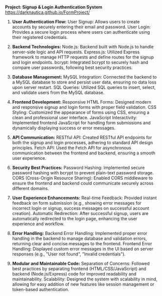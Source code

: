 **Project: Signup & Login Authentication System**
https://darknautica.github.io/FormProject/

1. **User Authentication Flow:**
User Signup: Allows users to create accounts by securely entering their email and password.
User Login: Provides a secure login process where users can authenticate using their registered credentials.

2. **Backend Technologies:**
Node.js: Backend built with Node.js to handle server-side logic and API requests.
Express.js: Utilized Express framework to manage HTTP requests and define routes for the signup and login endpoints.
bcrypt: Integrated bcrypt to securely hash and compare user passwords, following best security practices.

3. **Database Management:**
MySQL Integration: Connected the backend to a MySQL database to store and persist user data, ensuring no data loss upon server restart.
SQL Queries: Utilized SQL queries to insert, select, and validate users from the MySQL database.

4. **Frontend Development:**
Responsive HTML Forms: Designed modern and responsive signup and login forms with proper field validation.
CSS Styling: Customized the appearance of forms using CSS, ensuring a clean and professional user interface.
JavaScript Interactivity: Implemented frontend JavaScript for handling form submissions and dynamically displaying success or error messages.

5. **API Communication:**
RESTful API: Created RESTful API endpoints for both the signup and login processes, adhering to standard API design principles.
Fetch API: Used the Fetch API for asynchronous communication between the frontend and backend, ensuring a smooth user experience.

6. **Security Best Practices:**
Password Hashing: Implemented secure password hashing with bcrypt to prevent plain-text password storage.
CORS (Cross-Origin Resource Sharing): Enabled CORS middleware to ensure the frontend and backend could communicate securely across different domains.

7. **User Experience Enhancements:**
Real-time Feedback: Provided instant feedback on form submission (e.g., showing error messages for incorrect login or signup, success messages on successful account creation).
Automatic Redirection: After successful signup, users are automatically redirected to the login page, enhancing the user experience and workflow.

8. **Error Handling:**
Backend Error Handling: Implemented proper error handling in the backend to manage database and validation errors, returning clear and concise messages to the frontend.
Frontend Error Handling: Displayed custom error messages in the UI based on server responses (e.g., "User not found", "Invalid credentials").

9. **Modular and Maintainable Code:**
Separation of Concerns: Followed best practices by separating frontend (HTML/CSS/JavaScript) and backend (Node.js/Express) code for improved readability and maintainability.
Scalability: Designed the system with scalability in mind, allowing for easy addition of new features like session management or token-based authentication.
